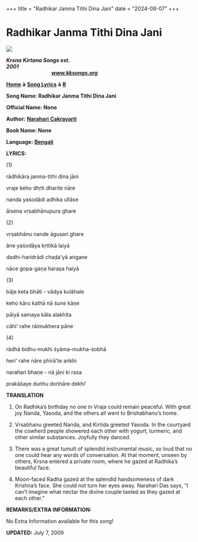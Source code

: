 +++
title = "Radhikar Janma Tithi Dina Jani"
date = "2024-08-07"
+++

# Radhikar Janma Tithi Dina Jani
[**![](http://kksongs.org/image_files/image002.jpg)**](http://kksongs.org/)

**_Krsna_** **_Kirtana Songs est. 2001_**                                                                                                                                                      **_www.kksongs.org_**

[**Home**](http://kksongs.org/) **à** [**Song Lyrics**](http://kksongs.org/lyrics.html) **à** [**R**](http://kksongs.org/songs/song_r.html)

**Song Name: Radhikar Janma Tithi Dina Jani**

**Official Name: None**

**Author:** [**Narahari** **Cakravarti**](http://kksongs.org/authors/list/narahari_c.html)

**Book Name: None**

**Language:** [**Bengali**](http://kksongs.org/language/list/bengali.html)

**LYRICS:**

(1)

rādhikāra janma-tithi dina jāni

vraje keho dhṛti dharite nāre

nanda yaśodādi adhika ullāse

āisena vṛsabhānupura ghare

(2)

vṛṣabhānu nande āgusari ghare

āne yaśodāya kṛttikā laiyā

dadhi-haridrādi chaḍa'yā aṅgane

nāce gopa-gaṇa haraṣa haiyā

(3)

bāje keta bhāti - vādya kulāhale

keho kāru kathā nā śune kāṇe

pāiyā samaya kāla alakhita

cāhi' rahe rāimukhera pāne

(4)

rādhā bidhu-mukhi śyāma-mukha-śobhā

heri' rahe nāre phirā'te aṅkhi

narahari bhaṇe - nā jāni ki rasa

prakāśaye duṅhu doṅhāre dekhi'

**TRANSLATION**

1) On Radhika’s birthday no one in Vraja could remain peaceful. With great joy Nanda, Yasoda, and the others all went to Brishabhanu’s home.

2) Vrsabhanu greeted Nanda, and Kirtida greeted Yasoda. In the courtyard the cowherd people showered each other with yogurt, turmeric, and other similar substances. Joyfully they danced.

3) There was a great tumult of splendid instrumental music, so loud that no one could hear any words of conversation. At that moment, unseen by others, Krsna entered a private room, where he gazed at Radhika’s beautiful face.

4) Moon-faced Radha gazed at the splendid handsomeness of dark Krishna’s face. She could not turn her eyes away. Narahari Das says, “I can’t imagine what nectar the divine couple tasted as they gazed at each other.”

**REMARKS/EXTRA INFORMATION:**

No Extra Information available for this song!

**UPDATED:** July 7, 2009